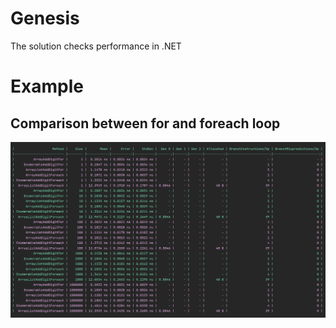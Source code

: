 # Genesis
The solution checks performance in .NET

# Example

## Comparison between for and foreach loop

![For vs Foreach](./screenshots/For_vs_foreach.png)